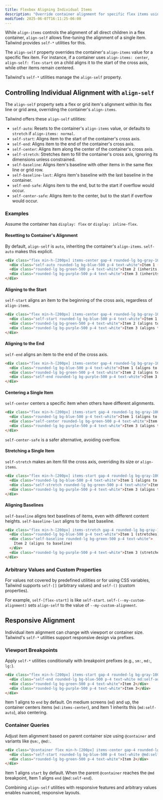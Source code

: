 ```yaml
---
title: Flexbox Aligning Individual Items
description: "Override container alignment for specific flex items using Tailwind's align-self utilities."
modified: 2025-06-07T16:11:25-06:00
---
```


While `align-items` controls the alignment of all direct children in a flex container, `align-self` allows fine-tuning the alignment of a single item. Tailwind provides `self-*` utilities for this.

The `align-self` property overrides the container's `align-items` value for a specific flex item. For instance, if a container uses `align-items: center`, `align-self: flex-start` on a child aligns it to the start of the cross axis, while other items remain centered.

Tailwind's `self-*` utilities manage the `align-self` property.

## Controlling Individual Alignment with `align-self`

The `align-self` property sets a flex or grid item's alignment within its flex line or grid area, overriding the container's `align-items`.

Tailwind offers these `align-self` utilities:

- `self-auto`: Resets to the container's `align-items` value, or defaults to `stretch` if `align-items: normal`.
- `self-start`: Aligns item to the start of the container's cross axis.
- `self-end`: Aligns item to the end of the container's cross axis.
- `self-center`: Aligns item along the center of the container's cross axis.
- `self-stretch`: Stretches item to fill the container's cross axis, ignoring its dimensions unless constrained.
- `self-baseline`: Aligns item's baseline with other items in the same flex line or grid row.
- `self-baseline-last`: Aligns item's baseline with the last baseline in the container.
- `self-end-safe`: Aligns item to the end, but to the start if overflow would occur.
- `self-center-safe`: Aligns item to the center, but to the start if overflow would occur.

### Examples

Assume the container has `display: flex` or `display: inline-flex`.

#### Resetting to Container's Alignment

By default, `align-self` is `auto`, inheriting the container's `align-items`. `self-auto` makes this explicit.

```html tailwind
<div class="flex min-h-[200px] items-center gap-4 rounded-lg bg-gray-100 p-6">
  <div class="self-auto rounded-lg bg-blue-500 p-4 text-white">Item 1 (inherits center)</div>
  <div class="rounded-lg bg-green-500 p-4 text-white">Item 2 (inherits center)</div>
  <div class="rounded-lg bg-purple-500 p-4 text-white">Item 3 (inherits center)</div>
</div>
```

#### Aligning to the Start

`self-start` aligns an item to the beginning of the cross axis, regardless of `align-items`.

```html tailwind
<div class="flex min-h-[200px] items-center gap-4 rounded-lg bg-gray-100 p-6">
  <div class="self-start rounded-lg bg-blue-500 p-4 text-white">Item 1 (aligns to start)</div>
  <div class="rounded-lg bg-green-500 p-4 text-white">Item 2 (aligns to center)</div>
  <div class="rounded-lg bg-purple-500 p-4 text-white">Item 3 (aligns to center)</div>
</div>
```

#### Aligning to the End

`self-end` aligns an item to the end of the cross axis.

```html tailwind
<div class="flex min-h-[200px] items-center gap-4 rounded-lg bg-gray-100 p-6">
  <div class="rounded-lg bg-blue-500 p-4 text-white">Item 1 (aligns to center)</div>
  <div class="rounded-lg bg-green-500 p-4 text-white">Item 2 (aligns to center)</div>
  <div class="self-end rounded-lg bg-purple-500 p-4 text-white">Item 3 (aligns to end)</div>
</div>
```

#### Centering a Single Item

`self-center` centers a specific item when others have different alignments.

```html tailwind
<div class="flex min-h-[200px] items-start gap-4 rounded-lg bg-gray-100 p-6">
  <div class="rounded-lg bg-blue-500 p-4 text-white">Item 1 (aligns to start)</div>
  <div class="self-center rounded-lg bg-green-500 p-4 text-white">Item 2 (aligns to center)</div>
  <div class="rounded-lg bg-purple-500 p-4 text-white">Item 3 (aligns to start)</div>
</div>
```

`self-center-safe` is a safer alternative, avoiding overflow.

#### Stretching a Single Item

`self-stretch` makes an item fill the cross axis, overriding its size or `align-items`.

```html tailwind
<div class="flex min-h-[200px] items-start gap-4 rounded-lg bg-gray-100 p-6">
  <div class="rounded-lg bg-blue-500 p-4 text-white">Item 1 (aligns to start)</div>
  <div class="self-stretch rounded-lg bg-green-500 p-4 text-white">Item 2 (stretches)</div>
  <div class="rounded-lg bg-purple-500 p-4 text-white">Item 3 (aligns to start)</div>
</div>
```

#### Aligning Baselines

`self-baseline` aligns text baselines of items, even with different content heights. `self-baseline-last` aligns to the last baseline.

```html tailwind
<div class="flex min-h-[200px] items-stretch gap-4 rounded-lg bg-gray-100 p-6">
  <div class="rounded-lg bg-blue-500 p-4 text-white">Item 1 (stretches)</div>
  <div class="self-baseline rounded-lg bg-green-500 p-4 text-white">
    Item 2 (aligns to baseline)
  </div>
  <div class="rounded-lg bg-purple-500 p-4 text-white">Item 3 (stretches)</div>
</div>
```

### Arbitrary Values and Custom Properties

For values not covered by predefined utilities or for using CSS variables, Tailwind supports `self-[]` (arbitrary values) and `self-()` (custom properties).

For example, `self-[flex-start]` is like `self-start`. `self-(--my-custom-alignment)` sets `align-self` to the value of `--my-custom-alignment`.

## Responsive Alignment

Individual item alignment can change with viewport or container size. Tailwind's `self-*` utilities support responsive design via prefixes.

### Viewport Breakpoints

Apply `self-*` utilities conditionally with breakpoint prefixes (e.g., `sm:`, `md:`, `lg:`).

```html tailwind
<div class="flex min-h-[200px] items-start gap-4 rounded-lg bg-gray-100 p-6 md:items-center">
  <div class="self-end rounded-lg bg-blue-500 p-4 text-white md:self-auto">Item 1</div>
  <div class="rounded-lg bg-green-500 p-4 text-white">Item 2</div>
  <div class="rounded-lg bg-purple-500 p-4 text-white">Item 3</div>
</div>
```

Item 1 aligns to `end` by default. On medium screens (`md`) and up, the container centers items (`md:items-center`), and Item 1 inherits this (`md:self-auto`), also centering.

### Container Queries

Adjust item alignment based on parent container size using `@container` and variants like `@sm:`, `@md:`.

```html tailwind
<div class="@container flex min-h-[200px] items-center gap-4 rounded-lg bg-gray-100 p-6">
  <div class="self-start rounded-lg bg-blue-500 p-4 text-white @md:self-end">Item 1</div>
  <div class="rounded-lg bg-green-500 p-4 text-white">Item 2</div>
</div>
```

Item 1 aligns `start` by default. When the parent `@container` reaches the `@md` breakpoint, Item 1 aligns `end` (`@md:self-end`).

Combining `align-self` utilities with responsive features and arbitrary values enables nuanced, responsive layouts.
